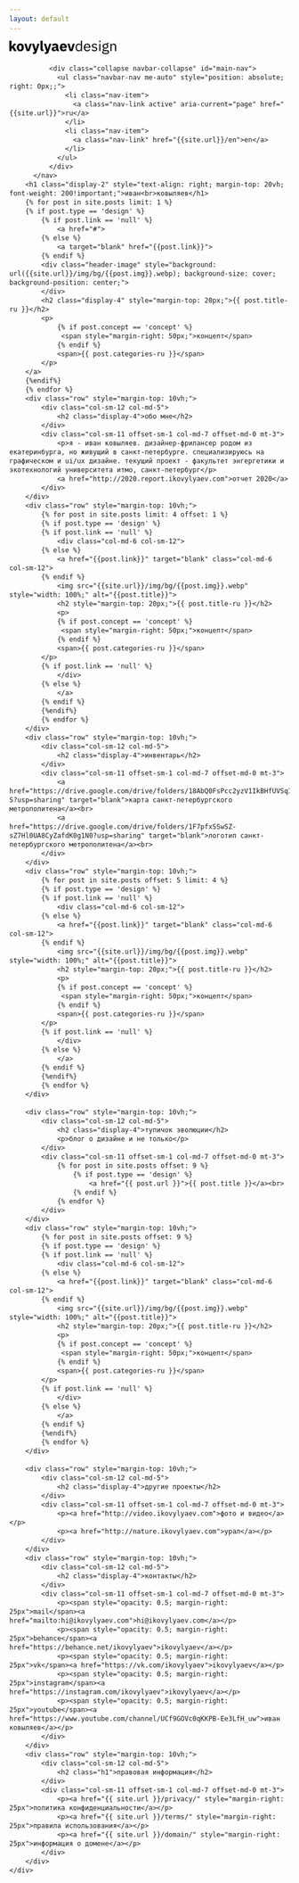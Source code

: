 ```yaml
---
layout: default
---
```

<div class="container-fluid">
    <nav class="navbar navbar-expand navbar-light">
            <div class="navbar-brand"><img src="img/logo.svg" style="height: 100%; max-height: 40px; max-width: 20vw;" alt="ikovylyaev-logo"></div>
        
              <div class="collapse navbar-collapse" id="main-nav">
                <ul class="navbar-nav me-auto" style="position: absolute; right: 0px;;">
                  <li class="nav-item">
                    <a class="nav-link active" aria-current="page" href="{{site.url}}">ru</a>
                  </li>
                  <li class="nav-item">
                    <a class="nav-link" href="{{site.url}}/en">en</a>
                  </li>
                </ul>
              </div>
          </nav>
        <h1 class="display-2" style="text-align: right; margin-top: 20vh; font-weight: 200!important;">иван<br>ковыляев</h1>
        {% for post in site.posts limit: 1 %}
        {% if post.type == 'design' %}
            {% if post.link == 'null' %}
                <a href="#">
            {% else %}
                <a target="blank" href="{{post.link}}">
            {% endif %}
            <div class="header-image" style="background: url({{site.url}}/img/bg/{{post.img}}.webp); background-size: cover; background-position: center;">
            </div>
            <h2 class="display-4" style="margin-top: 20px;">{{ post.title-ru }}</h2>
            <p>
                {% if post.concept == 'concept' %}
                 <span style="margin-right: 50px;">концепт</span>
                {% endif %}
                <span>{{ post.categories-ru }}</span>
            </p>
        </a>
        {%endif%}
        {% endfor %}
        <div class="row" style="margin-top: 10vh;">
            <div class="col-sm-12 col-md-5">
                <h2 class="display-4">обо мне</h2>
            </div>
            <div class="col-sm-11 offset-sm-1 col-md-7 offset-md-0 mt-3">
                <p>я - иван ковыляев. дизайнер-фрилансер родом из екатеринбурга, но живущий в санкт-петербурге. специализируюсь на графическом и ui/ux дизайне. текущий проект - факультет энгергетики и экотехнологий университета итмо, санкт-петербург</p>
                <a href="http://2020.report.ikovylyaev.com">отчет 2020</a>
            </div>
        </div>
        <div class="row" style="margin-top: 10vh;">
            {% for post in site.posts limit: 4 offset: 1 %}
            {% if post.type == 'design' %}
            {% if post.link == 'null' %}
                <div class="col-md-6 col-sm-12">
            {% else %}
                <a href="{{post.link}}" target="blank" class="col-md-6 col-sm-12">
            {% endif %}
                <img src="{{site.url}}/img/bg/{{post.img}}.webp" style="width: 100%;" alt="{{post.title}}">
                <h2 style="margin-top: 20px;">{{ post.title-ru }}</h2>
                <p>
                {% if post.concept == 'concept' %}
                 <span style="margin-right: 50px;">концепт</span>
                {% endif %}
                <span>{{ post.categories-ru }}</span>
            </p>
            {% if post.link == 'null' %}
                </div>
            {% else %}
                </a>
            {% endif %}
            {%endif%}
            {% endfor %}
        </div>
        <div class="row" style="margin-top: 10vh;">
            <div class="col-sm-12 col-md-5">
                <h2 class="display-4">инвентарь</h2>
            </div>
            <div class="col-sm-11 offset-sm-1 col-md-7 offset-md-0 mt-3">
                <a href="https://drive.google.com/drive/folders/18AbQ0FsPcc2yzV1IkBHfUVSqIdPR6z-S?usp=sharing" target="blank">карта санкт-петербургского метрополитена</a><br>
                <a href="https://drive.google.com/drive/folders/1F7pfxSSwSZ-sZ7Hl0UA8CyZafdK0g1N0?usp=sharing" target="blank">логотип санкт-петербургского метрополитена</a><br>
            </div>
        </div>
        <div class="row" style="margin-top: 10vh;">
            {% for post in site.posts offset: 5 limit: 4 %}
            {% if post.type == 'design' %}
            {% if post.link == 'null' %}
                <div class="col-md-6 col-sm-12">
            {% else %}
                <a href="{{post.link}}" target="blank" class="col-md-6 col-sm-12">
            {% endif %}
                <img src="{{site.url}}/img/bg/{{post.img}}.webp" style="width: 100%;" alt="{{post.title}}">
                <h2 style="margin-top: 20px;">{{ post.title-ru }}</h2>
                <p>
                {% if post.concept == 'concept' %}
                 <span style="margin-right: 50px;">концепт</span>
                {% endif %}
                <span>{{ post.categories-ru }}</span>
            </p>
            {% if post.link == 'null' %}
                </div>
            {% else %}
                </a>
            {% endif %}
            {%endif%}
            {% endfor %}
        </div>
        
        <div class="row" style="margin-top: 10vh;">
            <div class="col-sm-12 col-md-5">
                <h2 class="display-4">тупичок эволюции</h2>
                <p>блог о дизайне и не только</p>
            </div>
            <div class="col-sm-11 offset-sm-1 col-md-7 offset-md-0 mt-3">
                {% for post in site.posts offset: 9 %}
                    {% if post.type == 'design' %}
                        <a href="{{ post.url }}">{{ post.title }}</a><br>
                    {% endif %}
                {% endfor %}
            </div>
        </div>
        <div class="row" style="margin-top: 10vh;">
            {% for post in site.posts offset: 9 %}
            {% if post.type == 'design' %}
            {% if post.link == 'null' %}
                <div class="col-md-6 col-sm-12">
            {% else %}
                <a href="{{post.link}}" target="blank" class="col-md-6 col-sm-12">
            {% endif %}
                <img src="{{site.url}}/img/bg/{{post.img}}.webp" style="width: 100%;" alt="{{post.title}}">
                <h2 style="margin-top: 20px;">{{ post.title-ru }}</h2>
                <p>
                {% if post.concept == 'concept' %}
                 <span style="margin-right: 50px;">концепт</span>
                {% endif %}
                <span>{{ post.categories-ru }}</span>
            </p>
            {% if post.link == 'null' %}
                </div>
            {% else %}
                </a>
            {% endif %}
            {%endif%}
            {% endfor %}
        </div>
        
        <div class="row" style="margin-top: 10vh;">
            <div class="col-sm-12 col-md-5">
                <h2 class="display-4">другие проекты</h2>
            </div>
            <div class="col-sm-11 offset-sm-1 col-md-7 offset-md-0 mt-3">
                <p><a href="http://video.ikovylyaev.com">фото и видео</a></p>
                <p><a href="http://nature.ikovylyaev.com">урал</a></p>
            </div>
        </div>
        <div class="row" style="margin-top: 10vh;">
            <div class="col-sm-12 col-md-5">
                <h2 class="display-4">контакты</h2>
            </div>
            <div class="col-sm-11 offset-sm-1 col-md-7 offset-md-0 mt-3">
                <p><span style="opacity: 0.5; margin-right: 25px">mail</span><a href="mailto:hi@ikovylyaev.com">hi@ikovylyaev.com</a></p>
                <p><span style="opacity: 0.5; margin-right: 25px">behance</span><a href="https://behance.net/ikovylyaev">ikovylyaev</a></p>
                <p><span style="opacity: 0.5; margin-right: 25px">vk</span><a href="https://vk.com/ikovylyaev">ikovylyaev</a></p>
                <p><span style="opacity: 0.5; margin-right: 25px">instagram</span><a href="https://instagram.com/ikovylyaev">ikovylyaev</a></p>
                <p><span style="opacity: 0.5; margin-right: 25px">youtube</span><a href="https://www.youtube.com/channel/UCf9GOVc0qKKPB-Ee3LfH_uw">иван ковыляев</a></p>
            </div>
        </div>
        <div class="row" style="margin-top: 10vh;">
            <div class="col-sm-12 col-md-5">
                <h2 class="h1">правовая информация</h2>
            </div>
            <div class="col-sm-11 offset-sm-1 col-md-7 offset-md-0 mt-3">
                <p><a href="{{ site.url }}/privacy/" style="margin-right: 25px">политика конфиденциальности</a></p>
                <p><a href="{{ site.url }}/terms/" style="margin-right: 25px">правила использования</a></p>
                <p><a href="{{ site.url }}/domain/" style="margin-right: 25px">информация о домене</a></p>
            </div>
        </div>
    </div>
    
